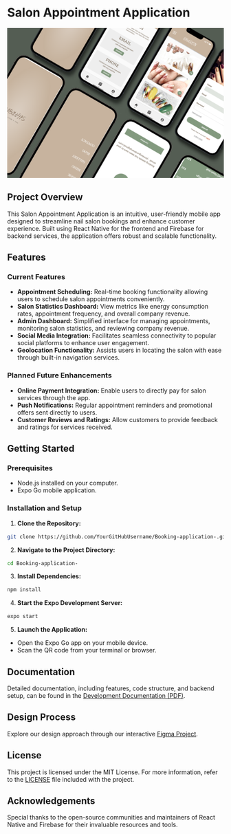 
# Salon Appointment Application

![Description of Image](assets/Images/sharon.png)

## Project Overview

This Salon Appointment Application is an intuitive, user-friendly mobile app designed to streamline nail salon bookings and enhance customer experience. Built using React Native for the frontend and Firebase for backend services, the application offers robust and scalable functionality.

## Features

### Current Features

- **Appointment Scheduling:** Real-time booking functionality allowing users to schedule salon appointments conveniently.
- **Salon Statistics Dashboard:** View metrics like energy consumption rates, appointment frequency, and overall company revenue.
- **Admin Dashboard:** Simplified interface for managing appointments, monitoring salon statistics, and reviewing company revenue.
- **Social Media Integration:** Facilitates seamless connectivity to popular social platforms to enhance user engagement.
- **Geolocation Functionality:** Assists users in locating the salon with ease through built-in navigation services.

### Planned Future Enhancements
- **Online Payment Integration:** Enable users to directly pay for salon services through the app.
- **Push Notifications:** Regular appointment reminders and promotional offers sent directly to users.
- **Customer Reviews and Ratings:** Allow customers to provide feedback and ratings for services received.

## Getting Started

### Prerequisites
- Node.js installed on your computer.
- Expo Go mobile application.

### Installation and Setup

1. **Clone the Repository:**
```bash
git clone https://github.com/YourGitHubUsername/Booking-application-.git
```

2. **Navigate to the Project Directory:**
```bash
cd Booking-application-
```

3. **Install Dependencies:**
```bash
npm install
```

4. **Start the Expo Development Server:**
```bash
expo start
```

5. **Launch the Application:**
- Open the Expo Go app on your mobile device.
- Scan the QR code from your terminal or browser.

## Documentation

Detailed documentation, including features, code structure, and backend setup, can be found in the [Development Documentation (PDF)]([https://link-to-your-pdf-documentation](https://pdflink.to/sharon_booking_application_pdf/)).

## Design Process

Explore our design approach through our interactive [Figma Project](https://www.figma.com/community/file/1481094071369393115).

## License

This project is licensed under the MIT License. For more information, refer to the [LICENSE](LICENSE) file included with the project.

## Acknowledgements

Special thanks to the open-source communities and maintainers of React Native and Firebase for their invaluable resources and tools.


